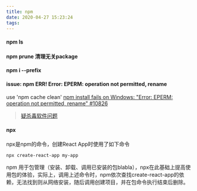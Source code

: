 ```yaml
---
title: npm
date: 2020-04-27 15:23:24
tags:
---
```

#### npm ls

#### npm prune 清理无关package

#### npm i --prefix


#### issue: npm ERR! Error: EPERM: operation not permitted, rename

use 'npm cache clean'
[npm install fails on Windows: "Error: EPERM: operation not permitted, rename" #10826](https://github.com/npm/npm/issues/10826)
> [疑杀毒软件问题](https://github.com/expo/create-react-native-app/issues/191#issuecomment-304073970)

#### npx
npx是npm的命令，创建React App时使用了如下命令
```
npx create-react-app my-app
```
npm 用于包管理（安装、卸载、调用已安装的包blabla），npx在此基础上提高使用包的体验，实际上，调用上述命令时，npm依次查找create-react-app的依赖，无法找到则从网络安装，随后调用创建项目，并在包命令执行结束后删除。